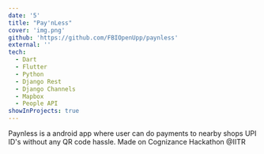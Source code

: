 ```yaml
---
date: '5'
title: "Pay'nLess"
cover: 'img.png'
github: 'https://github.com/FBIOpenUpp/paynless'
external: ''
tech:
  - Dart
  - Flutter
  - Python
  - Django Rest
  - Django Channels
  - Mapbox
  - People API
showInProjects: true
---
```


Paynless is a android app where user can do payments to nearby shops UPI ID's without any QR code hassle. Made on Cognizance Hackathon @IITR
